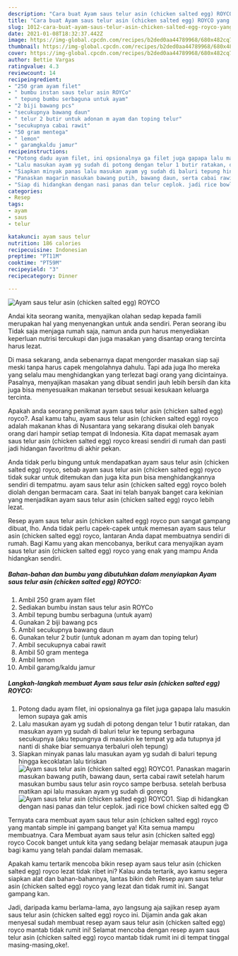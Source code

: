 ```yaml
---
description: "Cara buat Ayam saus telur asin (chicken salted egg) ROYCO yang nikmat Untuk Jualan"
title: "Cara buat Ayam saus telur asin (chicken salted egg) ROYCO yang nikmat Untuk Jualan"
slug: 1012-cara-buat-ayam-saus-telur-asin-chicken-salted-egg-royco-yang-nikmat-untuk-jualan
date: 2021-01-08T18:32:37.442Z
image: https://img-global.cpcdn.com/recipes/b2ded0aa44789968/680x482cq70/ayam-saus-telur-asin-chicken-salted-egg-royco-foto-resep-utama.jpg
thumbnail: https://img-global.cpcdn.com/recipes/b2ded0aa44789968/680x482cq70/ayam-saus-telur-asin-chicken-salted-egg-royco-foto-resep-utama.jpg
cover: https://img-global.cpcdn.com/recipes/b2ded0aa44789968/680x482cq70/ayam-saus-telur-asin-chicken-salted-egg-royco-foto-resep-utama.jpg
author: Bettie Vargas
ratingvalue: 4.3
reviewcount: 14
recipeingredient:
- "250 gram ayam filet"
- " bumbu instan saus telur asin ROYCo"
- " tepung bumbu serbaguna untuk ayam"
- "2 biji bawang pcs"
- "secukupnya bawang daun"
- " telur 2 butir untuk adonan m ayam dan toping telur"
- "secukupnya cabai rawit"
- "50 gram mentega"
- " lemon"
- " garamgkaldu jamur"
recipeinstructions:
- "Potong dadu ayam filet, ini opsionalnya ga filet juga gapapa lalu masukin lemon supaya gak amis"
- "Lalu masukan ayam yg sudah di potong dengan telur 1 butir ratakan, dan masukan ayam yg sudah di baluri telur ke tepung serbaguna secukupnya (aku tepungnya di masukin ke tempat yg ada tutupnya jd nanti di shake biar semuanya terbaluri oleh tepung)"
- "Siapkan minyak panas lalu masukan ayam yg sudah di baluri tepung hingga kecoklatan lalu tiriskan"
- "Panaskan magarin masukan bawang putih, bawang daun, serta cabai rawit setelah harum masukan bumbu saus telur asin royco sampe berbusa. setelah berbusa matikan api lalu masukan ayam yg sudah di goreng"
- "Siap di hidangkan dengan nasi panas dan telur ceplok. jadi rice bowl chicken salted egg 😍"
categories:
- Resep
tags:
- ayam
- saus
- telur

katakunci: ayam saus telur 
nutrition: 186 calories
recipecuisine: Indonesian
preptime: "PT11M"
cooktime: "PT59M"
recipeyield: "3"
recipecategory: Dinner

---
```



![Ayam saus telur asin (chicken salted egg) ROYCO](https://img-global.cpcdn.com/recipes/b2ded0aa44789968/680x482cq70/ayam-saus-telur-asin-chicken-salted-egg-royco-foto-resep-utama.jpg)

Andai kita seorang wanita, menyajikan olahan sedap kepada famili merupakan hal yang menyenangkan untuk anda sendiri. Peran seorang ibu Tidak saja menjaga rumah saja, namun anda pun harus menyediakan keperluan nutrisi tercukupi dan juga masakan yang disantap orang tercinta harus lezat.

Di masa  sekarang, anda sebenarnya dapat mengorder masakan siap saji meski tanpa harus capek mengolahnya dahulu. Tapi ada juga lho mereka yang selalu mau menghidangkan yang terlezat bagi orang yang dicintainya. Pasalnya, menyajikan masakan yang dibuat sendiri jauh lebih bersih dan kita juga bisa menyesuaikan makanan tersebut sesuai kesukaan keluarga tercinta. 



Apakah anda seorang penikmat ayam saus telur asin (chicken salted egg) royco?. Asal kamu tahu, ayam saus telur asin (chicken salted egg) royco adalah makanan khas di Nusantara yang sekarang disukai oleh banyak orang dari hampir setiap tempat di Indonesia. Kita dapat memasak ayam saus telur asin (chicken salted egg) royco kreasi sendiri di rumah dan pasti jadi hidangan favoritmu di akhir pekan.

Anda tidak perlu bingung untuk mendapatkan ayam saus telur asin (chicken salted egg) royco, sebab ayam saus telur asin (chicken salted egg) royco tidak sukar untuk ditemukan dan juga kita pun bisa menghidangkannya sendiri di tempatmu. ayam saus telur asin (chicken salted egg) royco boleh diolah dengan bermacam cara. Saat ini telah banyak banget cara kekinian yang menjadikan ayam saus telur asin (chicken salted egg) royco lebih lezat.

Resep ayam saus telur asin (chicken salted egg) royco pun sangat gampang dibuat, lho. Anda tidak perlu capek-capek untuk memesan ayam saus telur asin (chicken salted egg) royco, lantaran Anda dapat membuatnya sendiri di rumah. Bagi Kamu yang akan mencobanya, berikut cara menyajikan ayam saus telur asin (chicken salted egg) royco yang enak yang mampu Anda hidangkan sendiri.

<!--inarticleads1-->

##### Bahan-bahan dan bumbu yang dibutuhkan dalam menyiapkan Ayam saus telur asin (chicken salted egg) ROYCO:

1. Ambil 250 gram ayam filet
1. Sediakan  bumbu instan saus telur asin ROYCo
1. Ambil  tepung bumbu serbaguna (untuk ayam)
1. Gunakan 2 biji bawang pcs
1. Ambil secukupnya bawang daun
1. Gunakan  telur 2 butir (untuk adonan m ayam dan toping telur)
1. Ambil secukupnya cabai rawit
1. Ambil 50 gram mentega
1. Ambil  lemon
1. Ambil  garamg/kaldu jamur




<!--inarticleads2-->

##### Langkah-langkah membuat Ayam saus telur asin (chicken salted egg) ROYCO:

1. Potong dadu ayam filet, ini opsionalnya ga filet juga gapapa lalu masukin lemon supaya gak amis
1. Lalu masukan ayam yg sudah di potong dengan telur 1 butir ratakan, dan masukan ayam yg sudah di baluri telur ke tepung serbaguna secukupnya (aku tepungnya di masukin ke tempat yg ada tutupnya jd nanti di shake biar semuanya terbaluri oleh tepung)
1. Siapkan minyak panas lalu masukan ayam yg sudah di baluri tepung hingga kecoklatan lalu tiriskan
<img src="//assets-global.cpcdn.com/assets/icons/button_play-2c75c40dde080a61004c1f40b05d8f140eaff45d7e9e6481dc71c63d2e7c4909.png" alt="Ayam saus telur asin (chicken salted egg) ROYCO">1. Panaskan magarin masukan bawang putih, bawang daun, serta cabai rawit setelah harum masukan bumbu saus telur asin royco sampe berbusa. setelah berbusa matikan api lalu masukan ayam yg sudah di goreng
<img src="//assets-global.cpcdn.com/assets/icons/button_play-2c75c40dde080a61004c1f40b05d8f140eaff45d7e9e6481dc71c63d2e7c4909.png" alt="Ayam saus telur asin (chicken salted egg) ROYCO">1. Siap di hidangkan dengan nasi panas dan telur ceplok. jadi rice bowl chicken salted egg 😍




Ternyata cara membuat ayam saus telur asin (chicken salted egg) royco yang mantab simple ini gampang banget ya! Kita semua mampu membuatnya. Cara Membuat ayam saus telur asin (chicken salted egg) royco Cocok banget untuk kita yang sedang belajar memasak ataupun juga bagi kamu yang telah pandai dalam memasak.

Apakah kamu tertarik mencoba bikin resep ayam saus telur asin (chicken salted egg) royco lezat tidak ribet ini? Kalau anda tertarik, ayo kamu segera siapkan alat dan bahan-bahannya, lantas bikin deh Resep ayam saus telur asin (chicken salted egg) royco yang lezat dan tidak rumit ini. Sangat gampang kan. 

Jadi, daripada kamu berlama-lama, ayo langsung aja sajikan resep ayam saus telur asin (chicken salted egg) royco ini. Dijamin anda gak akan menyesal sudah membuat resep ayam saus telur asin (chicken salted egg) royco mantab tidak rumit ini! Selamat mencoba dengan resep ayam saus telur asin (chicken salted egg) royco mantab tidak rumit ini di tempat tinggal masing-masing,oke!.

